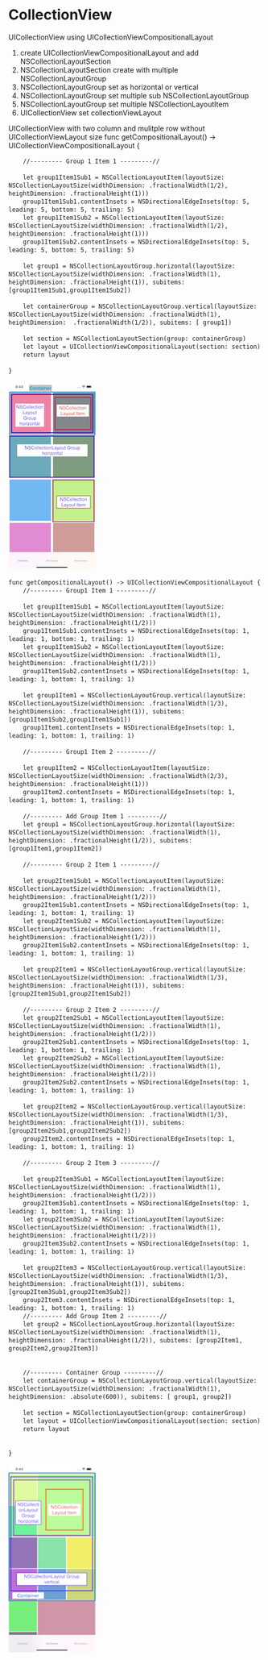 # CollectionView
UICollectionView using UICollectionViewCompositionalLayout

1. create UICollectionViewCompositionalLayout and add NSCollectionLayoutSection
2. NSCollectionLayoutSection create with multiple NSCollectionLayoutGroup
3. NSCollectionLayoutGroup set as horizontal or vertical
4. NSCollectionLayoutGroup set multiple sub NSCollectionLayoutGroup
5. NSCollectionLayoutGroup set multiple  NSCollectionLayoutItem
6. UICollectionView set collectionViewLayout 


UICollectionView with two column and mulitple row without UICollectionViewLayout size
    func getCompositionalLayout() -> UICollectionViewCompositionalLayout {
        
        //--------- Group 1 Item 1 ---------//
        
        let group1Item1Sub1 = NSCollectionLayoutItem(layoutSize: NSCollectionLayoutSize(widthDimension: .fractionalWidth(1/2), heightDimension: .fractionalHeight(1)))
        group1Item1Sub1.contentInsets = NSDirectionalEdgeInsets(top: 5, leading: 5, bottom: 5, trailing: 5)
        let group1Item1Sub2 = NSCollectionLayoutItem(layoutSize: NSCollectionLayoutSize(widthDimension: .fractionalWidth(1/2), heightDimension: .fractionalHeight(1)))
        group1Item1Sub2.contentInsets = NSDirectionalEdgeInsets(top: 5, leading: 5, bottom: 5, trailing: 5)
        
        let group1 = NSCollectionLayoutGroup.horizontal(layoutSize: NSCollectionLayoutSize(widthDimension: .fractionalWidth(1), heightDimension: .fractionalHeight(1)), subitems: [group1Item1Sub1,group1Item1Sub2])
        
        let containerGroup = NSCollectionLayoutGroup.vertical(layoutSize: NSCollectionLayoutSize(widthDimension: .fractionalWidth(1), heightDimension:  .fractionalWidth(1/2)), subitems: [ group1])

        let section = NSCollectionLayoutSection(group: containerGroup)
        let layout = UICollectionViewCompositionalLayout(section: section)
        return layout
        
    }
    

![alt text](https://github.com/yash-np/CollectionView/blob/master/CollectionViewDemo/screenshots/Default_UICollectionView.png)

    func getCompositionalLayout() -> UICollectionViewCompositionalLayout {
        //--------- Group1 Item 1 ---------//
        
        let group1Item1Sub1 = NSCollectionLayoutItem(layoutSize: NSCollectionLayoutSize(widthDimension: .fractionalWidth(1), heightDimension: .fractionalHeight(1/2)))
        group1Item1Sub1.contentInsets = NSDirectionalEdgeInsets(top: 1, leading: 1, bottom: 1, trailing: 1)
        let group1Item1Sub2 = NSCollectionLayoutItem(layoutSize: NSCollectionLayoutSize(widthDimension: .fractionalWidth(1), heightDimension: .fractionalHeight(1/2)))
        group1Item1Sub2.contentInsets = NSDirectionalEdgeInsets(top: 1, leading: 1, bottom: 1, trailing: 1)
        
        let group1Item1 = NSCollectionLayoutGroup.vertical(layoutSize: NSCollectionLayoutSize(widthDimension: .fractionalWidth(1/3), heightDimension: .fractionalHeight(1)), subitems: [group1Item1Sub2,group1Item1Sub1])
        group1Item1.contentInsets = NSDirectionalEdgeInsets(top: 1, leading: 1, bottom: 1, trailing: 1)
        
        //--------- Group1 Item 2 ---------//
        
        let group1Item2 = NSCollectionLayoutItem(layoutSize: NSCollectionLayoutSize(widthDimension: .fractionalWidth(2/3), heightDimension: .fractionalHeight(1)))
        group1Item2.contentInsets = NSDirectionalEdgeInsets(top: 1, leading: 1, bottom: 1, trailing: 1)
        
        //--------- Add Group Item 1 ---------//
        let group1 = NSCollectionLayoutGroup.horizontal(layoutSize: NSCollectionLayoutSize(widthDimension: .fractionalWidth(1), heightDimension: .fractionalHeight(1/2)), subitems: [group1Item1,group1Item2])
        
        //--------- Group 2 Item 1 ---------//
        
        let group2Item1Sub1 = NSCollectionLayoutItem(layoutSize: NSCollectionLayoutSize(widthDimension: .fractionalWidth(1), heightDimension: .fractionalHeight(1/2)))
        group2Item1Sub1.contentInsets = NSDirectionalEdgeInsets(top: 1, leading: 1, bottom: 1, trailing: 1)
        let group2Item1Sub2 = NSCollectionLayoutItem(layoutSize: NSCollectionLayoutSize(widthDimension: .fractionalWidth(1), heightDimension: .fractionalHeight(1/2)))
        group2Item1Sub2.contentInsets = NSDirectionalEdgeInsets(top: 1, leading: 1, bottom: 1, trailing: 1)
        
        let group2Item1 = NSCollectionLayoutGroup.vertical(layoutSize: NSCollectionLayoutSize(widthDimension: .fractionalWidth(1/3), heightDimension: .fractionalHeight(1)), subitems: [group2Item1Sub1,group2Item1Sub2])
        
        //--------- Group 2 Item 2 ---------//
        let group2Item2Sub1 = NSCollectionLayoutItem(layoutSize: NSCollectionLayoutSize(widthDimension: .fractionalWidth(1), heightDimension: .fractionalHeight(1/2)))
        group2Item2Sub1.contentInsets = NSDirectionalEdgeInsets(top: 1, leading: 1, bottom: 1, trailing: 1)
        let group2Item2Sub2 = NSCollectionLayoutItem(layoutSize: NSCollectionLayoutSize(widthDimension: .fractionalWidth(1), heightDimension: .fractionalHeight(1/2)))
        group2Item2Sub2.contentInsets = NSDirectionalEdgeInsets(top: 1, leading: 1, bottom: 1, trailing: 1)
        
        let group2Item2 = NSCollectionLayoutGroup.vertical(layoutSize: NSCollectionLayoutSize(widthDimension: .fractionalWidth(1/3), heightDimension: .fractionalHeight(1)), subitems: [group2Item2Sub1,group2Item2Sub2])
        group2Item2.contentInsets = NSDirectionalEdgeInsets(top: 1, leading: 1, bottom: 1, trailing: 1)
        
        //--------- Group 2 Item 3 ---------//
        
        let group2Item3Sub1 = NSCollectionLayoutItem(layoutSize: NSCollectionLayoutSize(widthDimension: .fractionalWidth(1), heightDimension: .fractionalHeight(1/2)))
        group2Item3Sub1.contentInsets = NSDirectionalEdgeInsets(top: 1, leading: 1, bottom: 1, trailing: 1)
        let group2Item3Sub2 = NSCollectionLayoutItem(layoutSize: NSCollectionLayoutSize(widthDimension: .fractionalWidth(1), heightDimension: .fractionalHeight(1/2)))
        group2Item3Sub2.contentInsets = NSDirectionalEdgeInsets(top: 1, leading: 1, bottom: 1, trailing: 1)
        
        let group2Item3 = NSCollectionLayoutGroup.vertical(layoutSize: NSCollectionLayoutSize(widthDimension: .fractionalWidth(1/3), heightDimension: .fractionalHeight(1)), subitems: [group2Item3Sub1,group2Item3Sub2])
        group2Item3.contentInsets = NSDirectionalEdgeInsets(top: 1, leading: 1, bottom: 1, trailing: 1)
        //--------- Add Group Item 2 ---------//
        let group2 = NSCollectionLayoutGroup.horizontal(layoutSize: NSCollectionLayoutSize(widthDimension: .fractionalWidth(1), heightDimension: .fractionalHeight(1/2)), subitems: [group2Item1, group2Item2,group2Item3])
        
        
        //--------- Container Group ---------//
        let containerGroup = NSCollectionLayoutGroup.vertical(layoutSize: NSCollectionLayoutSize(widthDimension: .fractionalWidth(1), heightDimension: .absolute(600)), subitems: [ group1, group2])

        let section = NSCollectionLayoutSection(group: containerGroup)
        let layout = UICollectionViewCompositionalLayout(section: section)
        return layout
        
        
    }
![alt text](https://github.com/yash-np/CollectionView/blob/master/CollectionViewDemo/screenshots/Instagram_Explore_.png)
